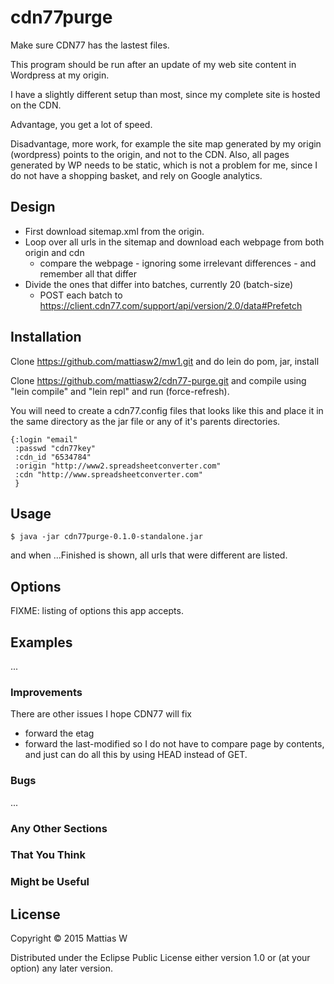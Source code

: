 
# cdn77purge

Make sure CDN77 has the lastest files.

This program should be run after an update of my web site content in Wordpress at my origin.

I have a slightly different setup than most, since my complete site is hosted on the CDN.

Advantage, you get a lot of speed.

Disadvantage, more work, for example the site map generated by my origin (wordpress) points to the origin, and not to the CDN. Also, all pages generated by WP needs to be static, which is not a problem for me, since I do not have a shopping basket, and rely on Google analytics.

## Design

 * First download sitemap.xml from the origin.
 * Loop over all urls in the sitemap and download each webpage from both origin and cdn
   * compare the webpage - ignoring some irrelevant differences - and remember all that differ
 * Divide the ones that differ into batches, currently 20 (batch-size)
   * POST each batch to https://client.cdn77.com/support/api/version/2.0/data#Prefetch

## Installation

Clone https://github.com/mattiasw2/mw1.git and do
lein do pom, jar, install

Clone https://github.com/mattiasw2/cdn77-purge.git and
compile using "lein compile" and "lein repl" and run (force-refresh).

You will need to create a cdn77.config files that looks like this and place it in the same directory as the jar file or any of it's parents directories.

```
{:login "email"
 :passwd "cdn77key"
 :cdn_id "6534784"
 :origin "http://www2.spreadsheetconverter.com"
 :cdn "http://www.spreadsheetconverter.com"
 }	
```

## Usage

    $ java -jar cdn77purge-0.1.0-standalone.jar

and when ...Finished is shown, all urls that were different are listed.

## Options

FIXME: listing of options this app accepts.

## Examples

...

### Improvements

There are other issues I hope CDN77 will fix
 * forward the etag
 * forward the last-modified
so I do not have to compare page by contents, and just can do all this by using HEAD instead of GET.

### Bugs

...


### Any Other Sections
### That You Think
### Might be Useful

## License

Copyright © 2015 Mattias W

Distributed under the Eclipse Public License either version 1.0 or (at
your option) any later version.
